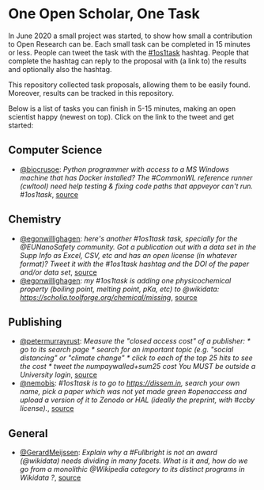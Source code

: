 # One Open Scholar, One Task

In June 2020 a small project was started, to show how small a contribution to Open Research can be.
Each small task can be completed in 15 minutes or less. People can tweet the task with the
[#1os1task](http://twitter.com/hashtag/1os1task) hashtag. People that complete the hashtag can
reply to the proposal with (a link to) the results and optionally also the hashtag.

This repository collected task proposals, allowing them to be easily found. Moreover, results
can be tracked in this repository.

Below is a list of tasks you can finish in 5-15 minutes, making an open scientist happy (newest on top).
Click on the link to the tweet and get started:

## Computer Science

* [@biocrusoe](http://scholia.toolforge.org/twitter/biocrusoe): *Python programmer with access to a MS Windows machine that has Docker installed? The #CommonWL reference runner (cwltool) need help testing & fixing code paths that appveyor can't run. #1os1task*, [source](https://twitter.com/biocrusoe/status/1268778814718578688)

## Chemistry 

* [@egonwillighagen](http://scholia.toolforge.org/twitter/egonwillighagen): *here's another #1os1task task, specially for the @EUNanoSafety community. Got a publication out with a data set in the Supp Info as Excel, CSV, etc and has an open license (in whatever format)? Tweet it with the #1os1task hashtag and the DOI of the paper and/or data set*, [source](https://twitter.com/egonwillighagen/status/1267755137696780288)
* [@egonwillighagen](http://scholia.toolforge.org/twitter/egonwillighagen): *my #1os1task is adding *one* physicochemical property (boiling point, melting point, pKa, etc) to 
@wikidata: https://scholia.toolforge.org/chemical/missing*, [source](https://twitter.com/egonwillighagen/status/1267413480346472448)

## Publishing

* [@petermurrayrust](http://scholia.toolforge.org/twitter/petermurrayrust): *Measure the "closed access cost" of a publisher: * go to its search page * search for an important topic (e.g. "social distancing" or "climate change" * click to each of the top 25 hits to see  the cost * tweet the numpaywalled+sum25 cost You MUST be outside a University login*, [source](https://twitter.com/petermurrayrust/status/1267412069399302144)
* [@nemobis](http://scholia.toolforge.org/twitter/nemobis): *#1os1task is to go to https://dissem.in, search your own name, pick a paper which was not yet made green #openaccess and upload a version of it to Zenodo or HAL (ideally the preprint, with #ccby license).*, [source](https://twitter.com/nemobis/status/1267391178359652352)

## General

* [@GerardMeijssen](http://scholia.toolforge.org/twitter/GerardMeijssen): *Explain why a #Fullbright is not an award (@wikidata) needs dividing in many facets. What is it and, how do we go from a monolithic @Wikipedia category to its distinct programs in Wikidata ?*, [source](https://twitter.com/GerardMeijssen/status/1267700426071330816)

